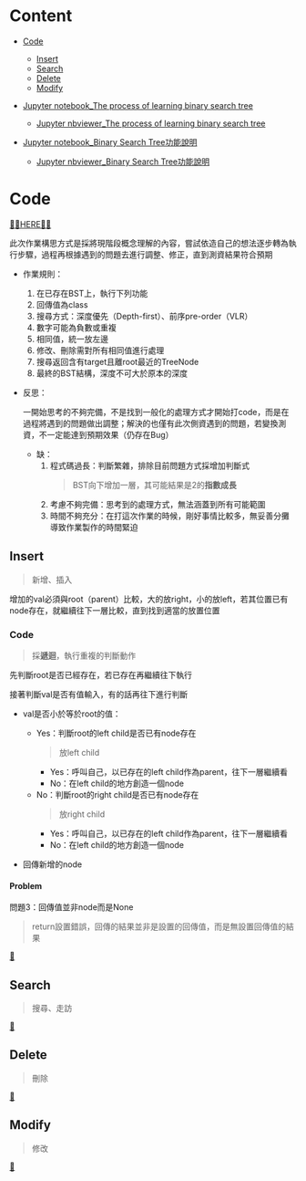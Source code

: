# Content
- [Code](https://github.com/vanikk06/Data-structures-and-Algorithms/tree/master/week_09/H.W.3_Binary%20Search%20Tree#code)
   - [Insert](https://github.com/vanikk06/Data-structures-and-Algorithms/tree/master/week_09/H.W.3_Binary%20Search%20Tree#insert)
   - [Search](https://github.com/vanikk06/Data-structures-and-Algorithms/tree/master/week_09/H.W.3_Binary%20Search%20Tree#search)
   - [Delete](https://github.com/vanikk06/Data-structures-and-Algorithms/tree/master/week_09/H.W.3_Binary%20Search%20Tree#delete)
   - [Modify](https://github.com/vanikk06/Data-structures-and-Algorithms/tree/master/week_09/H.W.3_Binary%20Search%20Tree#modify)
  
  
- [Jupyter notebook_The process of learning binary search tree](https://github.com/vanikk06/Data-structures-and-Algorithms/blob/master/week_09/H.W.3_Binary%20Search%20Tree/The%20process%20of%20learning%20binary%20search%20tree%20.ipynb)
    - [Jupyter nbviewer_The process of learning binary search tree](https://nbviewer.jupyter.org/github/vanikk06/Data-structures-and-Algorithms/blob/master/week_09/H.W.3_Binary%20Search%20Tree/The%20process%20of%20learning%20binary%20search%20tree%20.ipynb)

- [Jupyter notebook_Binary Search Tree功能說明](https://github.com/vanikk06/Data-structures-and-Algorithms/blob/master/week_09/H.W.3_Binary%20Search%20Tree/Binary%20Search%20Tree%E5%8A%9F%E8%83%BD%E8%AA%AA%E6%98%8E.ipynb)
    - [Jupyter nbviewer_Binary Search Tree功能說明](https://nbviewer.jupyter.org/github/vanikk06/Data-structures-and-Algorithms/blob/master/week_09/H.W.3_Binary%20Search%20Tree/Binary%20Search%20Tree%E5%8A%9F%E8%83%BD%E8%AA%AA%E6%98%8E.ipynb)


# Code
[🤜🏼HERE🤛🏼](https://github.com/vanikk06/Data-structures-and-Algorithms/blob/master/week_09/H.W.3_Binary%20Search%20Tree/Binary%20Search%20Tree.py)

此次作業構思方式是採將現階段概念理解的內容，嘗試依造自己的想法逐步轉為執行步驟，過程再根據遇到的問題去進行調整、修正，直到測資結果符合預期

- 作業規則：
   1. 在已存在BST上，執行下列功能
   2. 回傳值為class
   3. 搜尋方式：深度優先（Depth-first）、前序pre-order（VLR）
   4. 數字可能為負數或重複
   5. 相同值，統一放左邊
   6. 修改、刪除需對所有相同值進行處理
   7. 搜尋返回含有target且離root最近的TreeNode
   8. 最終的BST結構，深度不可大於原本的深度
   

- 反思：

   一開始思考的不夠完備，不是找到一般化的處理方式才開始打code，而是在過程將遇到的問題做出調整；解決的也僅有此次側資遇到的問題，若變換測資，不一定能達到預期效果（仍存在Bug）
   
   - 缺：
        1. 程式碼過長：判斷繁雜，排除目前問題方式採增加判斷式
            > BST向下增加一層，其可能結果是2的**指數成長**
        2. 考慮不夠完備：思考到的處理方式，無法涵蓋到所有可能範圍
        3. 時間不夠充分：在打這次作業的時候，剛好事情比較多，無妥善分攤導致作業製作的時間緊迫

## Insert
   > 新增、插入
   
   增加的val必須與root（parent）比較，大的放right，小的放left，若其位置已有node存在，就繼續往下一層比較，直到找到適當的放置位置
   
### Code
   > 採**遞迴**，執行重複的判斷動作
   
   先判斷root是否已經存在，若已存在再繼續往下執行
   
   接著判斷val是否有值輸入，有的話再往下進行判斷
   - val是否小於等於root的值：
      - Yes：判斷root的left child是否已有node存在
         > 放left child
          - Yes：呼叫自己，以已存在的left child作為parent，往下一層繼續看
          - No：在left child的地方創造一個node
      - No：判斷root的right child是否已有node存在
         > 放right child
          - Yes：呼叫自己，以已存在的left child作為parent，往下一層繼續看
          - No：在left child的地方創造一個node
          
   - 回傳新增的node
   
#### Problem

問題3：回傳值並非node而是None
> return設置錯誤，回傳的結果並非是設置的回傳值，而是無設置回傳值的結果
![]()
   
   
[🔸](https://github.com/vanikk06/Data-structures-and-Algorithms/tree/master/week_09/H.W.3_Binary%20Search%20Tree#content)

## Search
   > 搜尋、走訪
   
   
[🔹](https://github.com/vanikk06/Data-structures-and-Algorithms/tree/master/week_09/H.W.3_Binary%20Search%20Tree#content)

## Delete
   > 刪除

[🔶](https://github.com/vanikk06/Data-structures-and-Algorithms/tree/master/week_09/H.W.3_Binary%20Search%20Tree#content)

## Modify
   > 修改

[🔷](https://github.com/vanikk06/Data-structures-and-Algorithms/tree/master/week_09/H.W.3_Binary%20Search%20Tree#content)
